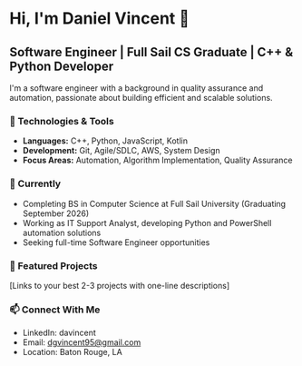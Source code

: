 # Hi, I'm Daniel Vincent 👋

## Software Engineer | Full Sail CS Graduate | C++ & Python Developer

I'm a software engineer with a background in quality assurance and automation, 
passionate about building efficient and scalable solutions.

### 🔧 Technologies & Tools
- **Languages:** C++, Python, JavaScript, Kotlin
- **Development:** Git, Agile/SDLC, AWS, System Design
- **Focus Areas:** Automation, Algorithm Implementation, Quality Assurance

### 💼 Currently
- Completing BS in Computer Science at Full Sail University (Graduating September 2026)
- Working as IT Support Analyst, developing Python and PowerShell automation solutions
- Seeking full-time Software Engineer opportunities

### 🚀 Featured Projects
[Links to your best 2-3 projects with one-line descriptions]

### 📫 Connect With Me
- LinkedIn: davincent
- Email: dgvincent95@gmail.com
- Location: Baton Rouge, LA
